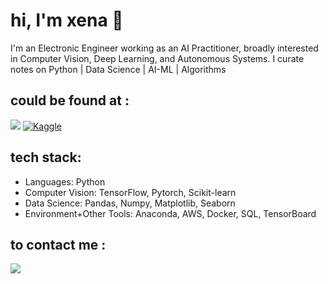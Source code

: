 
# hi, I'm xena 👋 
I'm an Electronic Engineer working as an AI Practitioner, broadly interested in Computer Vision, Deep Learning, and Autonomous Systems. I curate notes on Python | Data Science |  AI-ML | Algorithms

## could be found at : 

[![](https://img.shields.io/badge/Medium-12100E?style=for-the-badge&logo=medium&logoColor=white)](https://medium.com/@xenagarage)
[![Kaggle](https://img.shields.io/badge/Kaggle-035a7d?style=for-the-badge&logo=kaggle&logoColor=white)](https://www.kaggle.com/xenagarage)




## tech stack:
- Languages: Python
- Computer Vision: TensorFlow, Pytorch, Scikit-learn
- Data Science: Pandas, Numpy, Matplotlib, Seaborn
- Environment+Other Tools: Anaconda, AWS, Docker, SQL, TensorBoard


## to contact me :   
[![](https://img.shields.io/badge/linkedin-%230077B5.svg?&style=for-the-badge&logo=linkedin&logoColor=white)](https://www.linkedin.com/in/senanursahin/?locale=en_US) 


